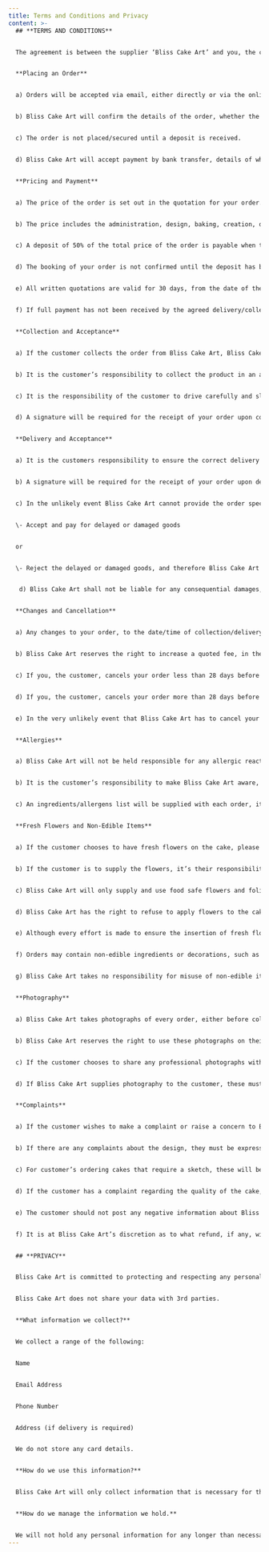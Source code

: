 ```yaml
---
title: Terms and Conditions and Privacy
content: >-
  ## **TERMS AND CONDITIONS**


  The agreement is between the supplier ‘Bliss Cake Art’ and you, the customer.


  **Placing an Order**


  a) Orders will be accepted via email, either directly or via the online contact form. 


  b) Bliss Cake Art will confirm the details of the order, whether the order is to be collected or delivered (the cost of delivery if applicable), date and time for collection/delivery, and subsequently the full address, including postcode, to which the order is to be delivered to.


  c) The order is not placed/secured until a deposit is received.


  d) Bliss Cake Art will accept payment by bank transfer, details of which will be provided upon booking.


  **Pricing and Payment**


  a) The price of the order is set out in the quotation for your order. There is no VAT.


  b) The price includes the administration, design, baking, creation, decorating and delivery (if applicable).


  c) A deposit of 50% of the total price of the order is payable when the order is confirmed via email.


  d) The booking of your order is not confirmed until the deposit has been paid, and therefore no work will be undertaken until the deposit has been received.


  e) All written quotations are valid for 30 days, from the date of the quotation, and may be subject to change after this point.


  f) If full payment has not been received by the agreed delivery/collection date and time, the order will not be fulfilled, and the deposit not refunded. 


  **Collection and Acceptance**


  a) If the customer collects the order from Bliss Cake Art, Bliss Cake Art cannot be held liable for any damage to the products once they have left their premises.


  b) It is the customer’s responsibility to collect the product in an appropriate mode of transport, that is clean and tidy, and orders should be travelled on a flat surface, such as an empty boot or empty front footwell, ideally on a non-slip mat.


  c) It is the responsibility of the customer to drive carefully and slowly when transporting the order, and to take care when loading and unloading.


  d) A signature will be required for the receipt of your order upon collection, and a photograph will be taken as proof of non-damage.


  **Delivery and Acceptance**


  a) It is the customers responsibility to ensure the correct delivery information has be supplied and that someone is available to receive the order.


  b) A signature will be required for the receipt of your order upon delivery. A photograph will be taken as proof of non-damage and set up complete. Once the order has been collected or signed for upon delivery, any damage after this point is not the responsibility of Bliss Cake Art.


  c) In the unlikely event Bliss Cake Art cannot provide the order specified, or the order is damaged prior to collection/delivery, the customer can either:


  \- Accept and pay for delayed or damaged goods


  or


  \- Reject the delayed or damaged goods, and therefore Bliss Cake Art will refund the balance paid.


   d) Bliss Cake Art shall not be liable for any consequential damages, losses or other costs that arise from a failure to fulfil the contract. 


  **Changes and Cancellation**


  a) Any changes to your order, to the date/time of collection/delivery, must be agreed with Bliss Cake Art, who will then confirm the changes in writing to you.


  b) Bliss Cake Art reserves the right to increase a quoted fee, in the event that the customer requests a significant variation to the work agreed. 


  c) If you, the customer, cancels your order less than 28 days before the agreed delivery/collection date, the deposit will not be refunded. 


  d) If you, the customer, cancels your order more than 28 days before the delivery/collection date, deposit will be refunded in full. With this refund to be paid within 7 working days.


  e) In the very unlikely event that Bliss Cake Art has to cancel your order for any reason, then as much notice as possible will be given. Bliss Cake Art will try to agree a suitable alternative, if the customer wishes not to accept the suggested alternative, Bliss Cake Art will refund any payments made.


  **Allergies**


  a) Bliss Cake Art will not be held responsible for any allergic reactions caused by the order. Orders can be made without certain allergens e.g. wheat, gluten, dairy, egg and nuts, but they are still made in a kitchen using some or all of these ingredients. Therefore, regrettably, Bliss Cake Art cannot guarantee the absence of traces of them.


  b) It is the customer’s responsibility to make Bliss Cake Art aware, prior to the order being confirmed, of any special dietary requirements that need to be accommodated in the production of their order.


  c) An ingredients/allergens list will be supplied with each order, it is the customer’s responsibility to ensure they understand this list at the point of collection/delivery, and therefore to inform consumers of any risks.


  **Fresh Flowers and Non-Edible Items**


  a) If the customer chooses to have fresh flowers on the cake, please be aware that not all flowers and foliage are safe to be in contact with food.


  b) If the customer is to supply the flowers, it’s their responsibility to check with your florist that any flowers supplied are suitable for this specific use. 


  c) Bliss Cake Art will only supply and use food safe flowers and foliage.


  d) Bliss Cake Art has the right to refuse to apply flowers to the cake if they feel they are not food safe.


  e) Although every effort is made to ensure the insertion of fresh flowers are food safe, Bliss Cake Art accepts no liability for any contamination of the cake, that may occur due to inappropriate fresh flowers supplied.


  f) Orders may contain non-edible ingredients or decorations, such as plastic dowels in tiered cakes, ribbons, wires, flower picks and supports in some sugar figurines and flowers. Any of these will be detailed to the customer on confirmation email, and collection/delivery. It is the customer’s responsibility to remove these before serving or eating.


  g) Bliss Cake Art takes no responsibility for misuse of non-edible items once delivery/collection is complete.


  **Photography**


  a) Bliss Cake Art takes photographs of every order, either before collection, or once set up at the venue, if being delivered. 


  b) Bliss Cake Art reserves the right to use these photographs on their website/social media channels – unless previously requested otherwise.


  c) If the customer chooses to share any professional photographs with Bliss Cake Art after the event, the customer therefore gives permission for these to be used for promotional purposes - unless previously requested otherwise.


  d) If Bliss Cake Art supplies photography to the customer, these must be used with the logo/watermark included.


  **Complaints**


  a) If the customer wishes to make a complaint or raise a concern to Bliss Cake Art after receiving the order, they should do so in writing within 24 hours of collection/delivery. Evidence of any faults or discrepancies should be included.


  b) If there are any complaints about the design, they must be expressed at the point of collection/delivery, and Bliss Cake Art must be given the opportunity to eradicate these, as they are usually correctable.


  c) For customer’s ordering cakes that require a sketch, these will be sent during discussion on emails, prior to any work being carried out and the event. It is therefore the customer’s responsibility to check that this meets with their requirements.


  d) If the customer has a complaint regarding the quality of the cake, at least 75% of the cake must be returned to Bliss Cake Art within 24 hours, to ensure a fair assessment of the complaint. Bliss Cake Art will determine what course of action to take. No refund will be given if the cake is not returned or has been eaten.


  e) The customer should not post any negative information about Bliss Cake Art or on any form of online, social media or websites, without providing advance written notice of the intended content. Bliss Cake Art should be provided an opportunity to resolve any issues amicably. 


  f) It is at Bliss Cake Art’s discretion as to what refund, if any, will be given.


  ## **PRIVACY**


  Bliss Cake Art is committed to protecting and respecting any personal information you share with us. This statement describes what type of information we collect from you, how it is used and how we manage the information we hold.


  Bliss Cake Art does not share your data with 3rd parties.


  **What information we collect?**


  We collect a range of the following:


  Name


  Email Address


  Phone Number


  Address (if delivery is required)


  We do not store any card details.


  **How do we use this information?** 


  Bliss Cake Art will only collect information that is necessary for the purpose for which it has been collected for. We will use your information to organise, arrange and fulfil orders to complete them. 


  **How do we manage the information we hold.** 


  We will not hold any personal information for any longer than necessary unless Bliss Cake Art has an ongoing relationship with you. All information is stored on a secure email server and will not be shared to any 3rd parties. You have the right to contact Bliss Cake Art to securely remove and delete any information that has been held, on completion of your order.
---
```

